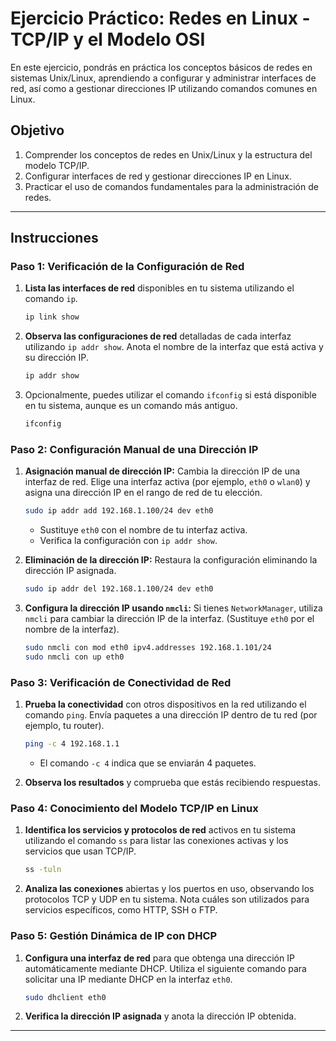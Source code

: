 
# Ejercicio Práctico: Redes en Linux - TCP/IP y el Modelo OSI

En este ejercicio, pondrás en práctica los conceptos básicos de redes en sistemas Unix/Linux, aprendiendo a configurar y administrar interfaces de red, así como a gestionar direcciones IP utilizando comandos comunes en Linux. 

## Objetivo
1. Comprender los conceptos de redes en Unix/Linux y la estructura del modelo TCP/IP.
2. Configurar interfaces de red y gestionar direcciones IP en Linux.
3. Practicar el uso de comandos fundamentales para la administración de redes.

---

## Instrucciones

### Paso 1: Verificación de la Configuración de Red

1. **Lista las interfaces de red** disponibles en tu sistema utilizando el comando `ip`.

    ```bash
    ip link show
    ```

2. **Observa las configuraciones de red** detalladas de cada interfaz utilizando `ip addr show`. Anota el nombre de la interfaz que está activa y su dirección IP.

    ```bash
    ip addr show
    ```

3. Opcionalmente, puedes utilizar el comando `ifconfig` si está disponible en tu sistema, aunque es un comando más antiguo.

    ```bash
    ifconfig
    ```

### Paso 2: Configuración Manual de una Dirección IP

1. **Asignación manual de dirección IP:** Cambia la dirección IP de una interfaz de red. Elige una interfaz activa (por ejemplo, `eth0` o `wlan0`) y asigna una dirección IP en el rango de red de tu elección.

    ```bash
    sudo ip addr add 192.168.1.100/24 dev eth0
    ```

   - Sustituye `eth0` con el nombre de tu interfaz activa.
   - Verifica la configuración con `ip addr show`.

2. **Eliminación de la dirección IP:** Restaura la configuración eliminando la dirección IP asignada.

    ```bash
    sudo ip addr del 192.168.1.100/24 dev eth0
    ```

3. **Configura la dirección IP usando `nmcli`:** Si tienes `NetworkManager`, utiliza `nmcli` para cambiar la dirección IP de la interfaz. (Sustituye `eth0` por el nombre de la interfaz).

    ```bash
    sudo nmcli con mod eth0 ipv4.addresses 192.168.1.101/24
    sudo nmcli con up eth0
    ```

### Paso 3: Verificación de Conectividad de Red

1. **Prueba la conectividad** con otros dispositivos en la red utilizando el comando `ping`. Envía paquetes a una dirección IP dentro de tu red (por ejemplo, tu router).

    ```bash
    ping -c 4 192.168.1.1
    ```

   - El comando `-c 4` indica que se enviarán 4 paquetes.

2. **Observa los resultados** y comprueba que estás recibiendo respuestas.

### Paso 4: Conocimiento del Modelo TCP/IP en Linux

1. **Identifica los servicios y protocolos de red** activos en tu sistema utilizando el comando `ss` para listar las conexiones activas y los servicios que usan TCP/IP.

    ```bash
    ss -tuln
    ```

2. **Analiza las conexiones** abiertas y los puertos en uso, observando los protocolos TCP y UDP en tu sistema. Nota cuáles son utilizados para servicios específicos, como HTTP, SSH o FTP.

### Paso 5: Gestión Dinámica de IP con DHCP

1. **Configura una interfaz de red** para que obtenga una dirección IP automáticamente mediante DHCP. Utiliza el siguiente comando para solicitar una IP mediante DHCP en la interfaz `eth0`.

    ```bash
    sudo dhclient eth0
    ```

2. **Verifica la dirección IP asignada** y anota la dirección IP obtenida.

---
